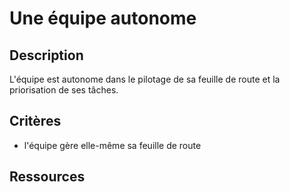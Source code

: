 # Une équipe autonome

## Description

L'équipe est autonome dans le pilotage de sa feuille de route et
la priorisation de ses tâches.

## Critères

- l'équipe gère elle-même sa feuille de route

## Ressources
